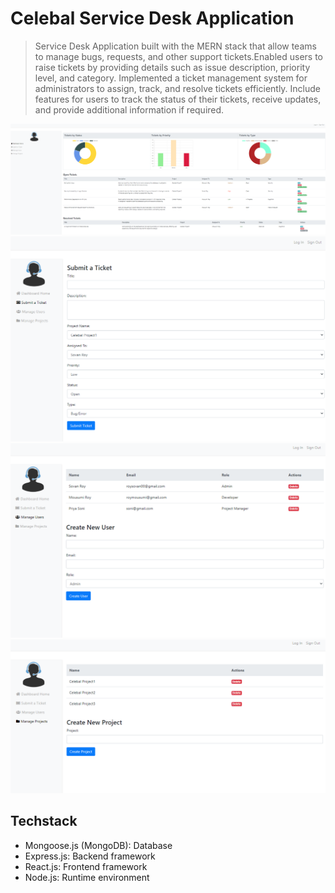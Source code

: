 # Celebal Service Desk Application

> Service Desk Application built with the MERN stack that allow teams to manage bugs, requests, and other support tickets.Enabled users to raise tickets by providing details such as issue description, priority level, and category. Implemented a ticket management system for administrators to assign, track, and resolve tickets efficiently. Include features for users to track the status of their tickets, receive updates, and provide additional information if required.

![Ticket System Dashboard Home](/public/assets/screenshots/ticket_system_dashboard_home.png)
![Ticket System Submit Ticket](/public/assets/screenshots/ticket_system_submit_ticket.png)
![Ticket System Manage Users](/public/assets/screenshots/ticket_system_manage_users.png)
![Ticket System Manage Projects](/public/assets/screenshots/ticket_system_manage_projects.png)

## Techstack
* Mongoose.js (MongoDB): Database
* Express.js: Backend framework
* React.js: Frontend framework
* Node.js: Runtime environment


